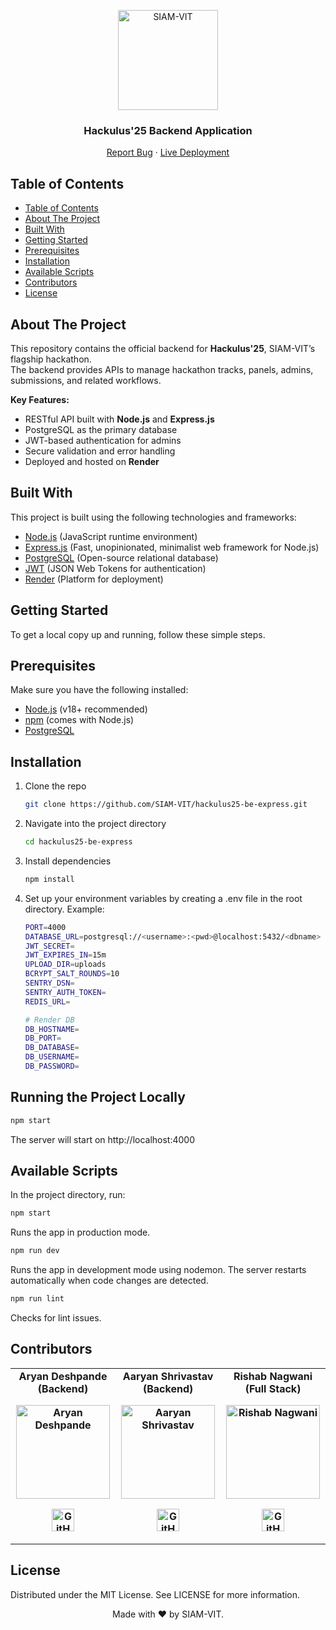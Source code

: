 
<p align="center"><img src="https://imgur.com/Vp4LWt0.png" width=160 title="SIAM-VIT" alt="SIAM-VIT"></a>
</p>
<div align="center">
  <h3 align="center">Hackulus'25 Backend Application</h3>

  <p align="center">
    <a href="https://github.com/SIAM-VIT/hackulus25-be-express/issues">Report Bug</a>
    ·
    <a href="https://hackulus25-be-express.onrender.com">Live Deployment</a>
  </p>
</div>


## Table of Contents

- [Table of Contents](#table-of-contents)
- [About The Project](#about-the-project)
- [Built With](#built-with)
- [Getting Started](#getting-started)
- [Prerequisites](#prerequisites)
- [Installation](#installation)
- [Available Scripts](#available-scripts)
- [Contributors](#contributors)
- [License](#license)


## About The Project

This repository contains the official backend for **Hackulus'25**, SIAM-VIT’s flagship hackathon.  
The backend provides APIs to manage hackathon tracks, panels, admins, submissions, and related workflows.

**Key Features:**

- RESTful API built with **Node.js** and **Express.js**
- PostgreSQL as the primary database
- JWT-based authentication for admins
- Secure validation and error handling
- Deployed and hosted on **Render**

## Built With

This project is built using the following technologies and frameworks:

- [Node.js](https://nodejs.org/) (JavaScript runtime environment)
- [Express.js](https://expressjs.com/) (Fast, unopinionated, minimalist web framework for Node.js)
- [PostgreSQL](https://www.postgresql.org/) (Open-source relational database)
- [JWT](https://jwt.io/) (JSON Web Tokens for authentication)
- [Render](https://render.com/) (Platform for deployment)


## Getting Started

To get a local copy up and running, follow these simple steps.

## Prerequisites

Make sure you have the following installed:

- [Node.js](https://nodejs.org/) (v18+ recommended)
- [npm](https://www.npmjs.com/) (comes with Node.js)
- [PostgreSQL](https://www.postgresql.org/)

## Installation

1. Clone the repo
   ```sh
   git clone https://github.com/SIAM-VIT/hackulus25-be-express.git

2. Navigate into the project directory
    ```sh
    cd hackulus25-be-express

3. Install dependencies
    ```sh
    npm install

4. Set up your environment variables by creating a .env file in the root directory. Example:
    ```sh
    PORT=4000
    DATABASE_URL=postgresql://<username>:<pwd>@localhost:5432/<dbname>
    JWT_SECRET=
    JWT_EXPIRES_IN=15m
    UPLOAD_DIR=uploads
    BCRYPT_SALT_ROUNDS=10
    SENTRY_DSN=
    SENTRY_AUTH_TOKEN=
    REDIS_URL=

    # Render DB
    DB_HOSTNAME=
    DB_PORT=
    DB_DATABASE=
    DB_USERNAME=
    DB_PASSWORD=
    ```

## Running the Project Locally

```sh
npm start
```

The server will start on http://localhost:4000



## Available Scripts

In the project directory, run:

```sh
npm start
```

Runs the app in production mode.

```sh
npm run dev
```
Runs the app in development mode using nodemon.
The server restarts automatically when code changes are detected.

```sh
npm run lint
```
Checks for lint issues.


## Contributors

<table>
    <tr align="center" style="font-weight:bold">
        <td>
        Aryan Deshpande (Backend)
        <p align="center">
            <img src="https://avatars.githubusercontent.com/dshryn" width="150" height="150" alt="Aryan Deshpande">
        </p>
            <p align="center">
                <a href="https://github.com/dshryn">
                    <img src="http://www.iconninja.com/files/241/825/211/round-collaboration-social-github-code-circle-network-icon.svg" width="36" height="36" alt="GitHub"/>
                </a>
            </p>
        </td>
        <td>
        Aaryan Shrivastav (Backend)
        <p align="center">
            <img src="https://avatars.githubusercontent.com/aaryanshrivastav" width="150" height="150" alt="Aaryan Shrivastav">
        </p>
            <p align="center">
                <a href="https://github.com/aaryanshrivastav">
                    <img src="http://www.iconninja.com/files/241/825/211/round-collaboration-social-github-code-circle-network-icon.svg" width="36" height="36" alt="GitHub"/>
                </a>
            </p>
        </td>
     <td>
        Rishab Nagwani (Full Stack)
        <p align="center">
            <img src="https://avatars.githubusercontent.com/rxshabN" width="150" height="150" alt="Rishab Nagwani">
        </p>
            <p align="center">
                <a href="https://github.com/rxshabN">
                    <img src="http://www.iconninja.com/files/241/825/211/round-collaboration-social-github-code-circle-network-icon.svg" width="36" height="36" alt="GitHub"/>
                </a>
            </p>
        </td>
    </tr>
</table>


## License

Distributed under the MIT License. See LICENSE for more information.

<p align="center"> Made with ❤️ by SIAM-VIT. </p> 
